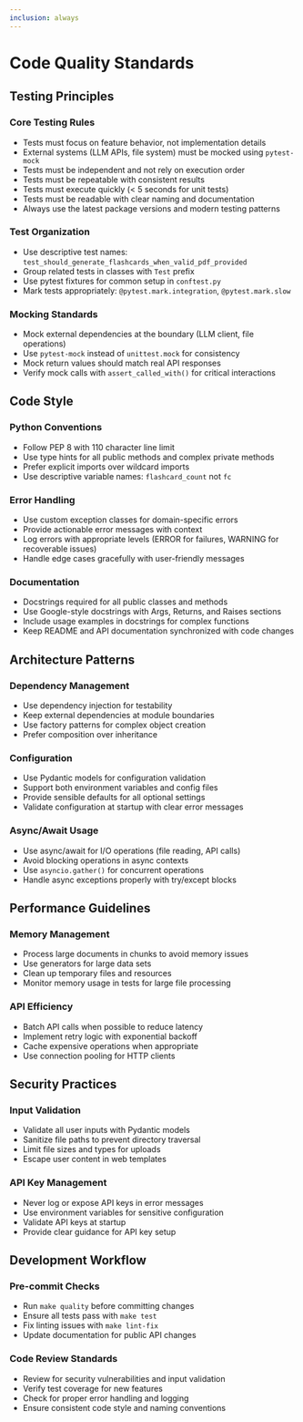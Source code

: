 ```yaml
---
inclusion: always
---
```


# Code Quality Standards

## Testing Principles

### Core Testing Rules
- Tests must focus on feature behavior, not implementation details
- External systems (LLM APIs, file system) must be mocked using `pytest-mock`
- Tests must be independent and not rely on execution order
- Tests must be repeatable with consistent results
- Tests must execute quickly (< 5 seconds for unit tests)
- Tests must be readable with clear naming and documentation
- Always use the latest package versions and modern testing patterns

### Test Organization
- Use descriptive test names: `test_should_generate_flashcards_when_valid_pdf_provided`
- Group related tests in classes with `Test` prefix
- Use pytest fixtures for common setup in `conftest.py`
- Mark tests appropriately: `@pytest.mark.integration`, `@pytest.mark.slow`

### Mocking Standards
- Mock external dependencies at the boundary (LLM client, file operations)
- Use `pytest-mock` instead of `unittest.mock` for consistency
- Mock return values should match real API responses
- Verify mock calls with `assert_called_with()` for critical interactions

## Code Style

### Python Conventions
- Follow PEP 8 with 110 character line limit
- Use type hints for all public methods and complex private methods
- Prefer explicit imports over wildcard imports
- Use descriptive variable names: `flashcard_count` not `fc`

### Error Handling
- Use custom exception classes for domain-specific errors
- Provide actionable error messages with context
- Log errors with appropriate levels (ERROR for failures, WARNING for recoverable issues)
- Handle edge cases gracefully with user-friendly messages

### Documentation
- Docstrings required for all public classes and methods
- Use Google-style docstrings with Args, Returns, and Raises sections
- Include usage examples in docstrings for complex functions
- Keep README and API documentation synchronized with code changes

## Architecture Patterns

### Dependency Management
- Use dependency injection for testability
- Keep external dependencies at module boundaries
- Use factory patterns for complex object creation
- Prefer composition over inheritance

### Configuration
- Use Pydantic models for configuration validation
- Support both environment variables and config files
- Provide sensible defaults for all optional settings
- Validate configuration at startup with clear error messages

### Async/Await Usage
- Use async/await for I/O operations (file reading, API calls)
- Avoid blocking operations in async contexts
- Use `asyncio.gather()` for concurrent operations
- Handle async exceptions properly with try/except blocks

## Performance Guidelines

### Memory Management
- Process large documents in chunks to avoid memory issues
- Use generators for large data sets
- Clean up temporary files and resources
- Monitor memory usage in tests for large file processing

### API Efficiency
- Batch API calls when possible to reduce latency
- Implement retry logic with exponential backoff
- Cache expensive operations when appropriate
- Use connection pooling for HTTP clients

## Security Practices

### Input Validation
- Validate all user inputs with Pydantic models
- Sanitize file paths to prevent directory traversal
- Limit file sizes and types for uploads
- Escape user content in web templates

### API Key Management
- Never log or expose API keys in error messages
- Use environment variables for sensitive configuration
- Validate API keys at startup
- Provide clear guidance for API key setup

## Development Workflow

### Pre-commit Checks
- Run `make quality` before committing changes
- Ensure all tests pass with `make test`
- Fix linting issues with `make lint-fix`
- Update documentation for public API changes

### Code Review Standards
- Review for security vulnerabilities and input validation
- Verify test coverage for new features
- Check for proper error handling and logging
- Ensure consistent code style and naming conventions